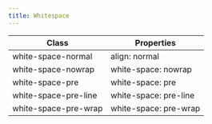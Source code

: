 ```yaml
---
title: Whitespace
---
```


| Class       | Properties               |
| ----------- | ------------------------ |
| white-space-normal | align: normal |
| white-space-nowrap | white-space: nowrap |
| white-space-pre | white-space: pre |
| white-space-pre-line | white-space: pre-line |
| white-space-pre-wrap | white-space: pre-wrap |